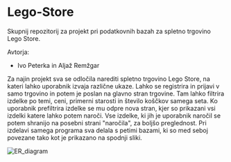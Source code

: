 # Lego-Store
Skupnij repozitorij za projekt pri podatkovnih bazah za spletno trgovino Lego Store.

Avtorja:
* Ivo Peterka in Aljaž Remžgar

Za najin projekt sva se odločila narediti spletno trgovino Lego Store, na kateri lahko uporabnik izvaja različne ukaze. Lahko se registrira in prijavi v samo trgovino in potem je poslan na glavno stran trgovine. Tam lahko filtrira izdelke po temi, ceni, primerni starosti in število koščkov samega seta. Ko uporabnik prefiltrira izdelke se mu odpre nova stran, kjer so prikazani vsi izdelki katere lahko potem naroči. Vse izdelke, ki jih je uporabnik naročil se potem shranijo na posebni strani "naročila", za boljšo preglednost. 
Pri izdelavi samega programa sva delala s petimi bazami, ki so med seboj povezane tako kot je prikazano na spodnji sliki.

![ER_diagram](https://github.com/user-attachments/assets/19c0d206-1d52-4dee-b296-daa6149bf065)
